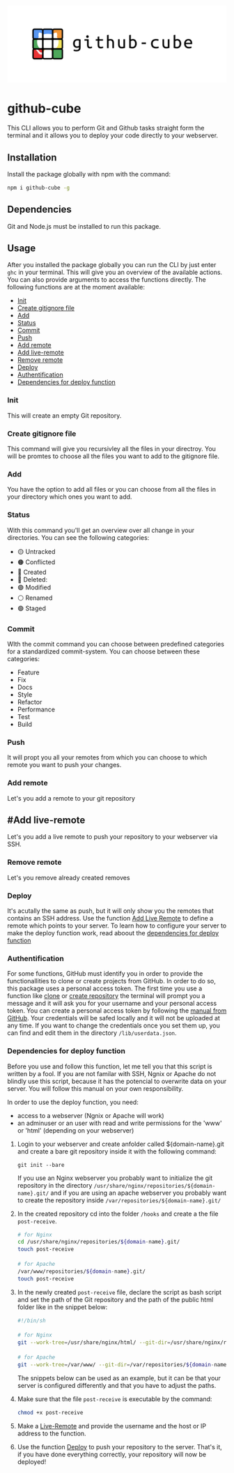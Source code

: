 [![github-cube](https://raw.githubusercontent.com/jeromehaas/github-cube/master/images/github-cube-logo.png)](https://github.com/jeromehaas/github-cube)

# github-cube
This CLI allows you to perform Git and Github tasks straight form the terminal and it allows you to deploy your code directly to your webserver.

## Installation
Install the package globally with npm with the command: 
```sh
npm i github-cube -g
```

## Dependencies 
Git and Node.js must be installed to run this package.

## Usage
After you installed the package globally you can run the CLI by just enter `ghc` in your terminal. This will give you an overview of the available actions.  
You can also provide arguments to access the functions directly.
The following functions are at the moment available:

- [Init](#init)
- [Create gitignore file](#create-gitignore-file)
- [Add](#add)
- [Status](#status)
- [Commit](#commit)
- [Push](#push)
- [Add remote](#add-remote)
- [Add live-remote](#add-live-remote)
- [Remove remote](#remove-remote)
- [Deploy](#deploy)
- [Authentification](#authentification)
- [Dependencies for deploy function](#dependencies-for-deploy-function)

### Init
This will create an empty Git repository.

### Create gitignore file
This command will give you recursivley all the files in your directroy. You will be promtes to choose all the files you want to add to the gitignore file.

### Add
You have the option to add all files or you can choose from all the files in your directory which ones you want to add.

### Status
With this command you'll get an overview over all change in your directories. You can see the following categories:
- 🟡 Untracked  
- 🟠 Conflicted   
- 🔵 Created  
- 🔴 Deleted:  
- 🟣 Modified  
- ⚪ Renamed  
- 🟢 Staged  

### Commit 
WIth the commit command you can choose between predefined categories for a standardized commit-system. 
You can choose between these categories:
- Feature
- Fix
- Docs
- Style
- Refactor
- Performance
- Test
- Build

### Push
It will propt you all your remotes from which you can choose to which remote you want to push your changes.

### Add remote
Let's you add a remote to your git repository

## #Add live-remote
Let's you add a live remote to push your repository to your webserver via SSH.

### Remove remote
Let's you remove already created removes

### Deploy
It's acutally the same as push, but it will only show you the remotes that contains an SSH address.
Use the function [Add Live Remote](#add-live-remote) to define a remote which points to your server. To learn how to configure your server to make the deploy function work, read aboout the [dependencies for deploy function](#dependencies-for-deploy-function)

### Authentification
For some functions, GitHub must identify you in order to provide the functionallities to clone or create projects from GitHub. In order to do so, this package uses a personal access token. 
The first time you use a function like [clone](#clone) or [create repository](#create-repository) the terminal will prompt you a message and it will ask you for your username and your personal access token.
You can create a personal access token by following the [manual from GitHub](https://docs.github.com/en/github/authenticating-to-github/creating-a-personal-access-token).
Your credentials will be safed locally and it will not be uploaded at any time. If you want to change the credentials once you set them up, you can find and edit them in the directory `/lib/userdata.json`.

### Dependencies for deploy function
Before you use and follow this function, let me tell you that this script is written by a fool. If you are not familar with SSH, Ngnix or Apache do not blindly use this script, because it has the potencial to overwrite data on your server.
You will follow this manual on your own responsibility.

In order to use the deploy function, you need: 
- access to a webserver (Ngnix or Apache will work)
- an adminuser or an user with read and write permissions for the 'www' or 'html' (depending on your webserver) 

1. Login to your webserver and create anfolder called ${domain-name}.git and create a bare git repository inside it with the following command:
	```
	git init --bare
	```   

	If you use an Nginx webserver you probably want to initialize the git repository in the directory `/usr/share/nginx/repositories/${domain-name}.git/` and if you are using an apache webserver you probably want to create the repository inside `/var/repositories/${domain-name}.git/`
 
2. In the created repository cd into the folder `/hooks` and create a the file `post-receive`.
	```sh
	# for Nginx
	cd /usr/share/nginx/repositories/${domain-name}.git/	
	touch post-receive

	# for Apache
	/var/www/repositories/${domain-name}.git/	
	touch post-receive
	```

3. In the newly created `post-receive` file, declare the script as bash script and set the path of the Git repository and the path of the public html folder like in the snippet below:
	```sh
	#!/bin/sh

	# for Nginx
	git --work-tree=/usr/share/nginx/html/ --git-dir=/usr/share/nginx/repositories/${domain-name}.git checkout -f master

	# for Apache
	git --work-tree=/var/www/ --git-dir=/var/repositories/${domain-name}.git/ checkout -f master
	```

	The snippets below can be used as an example, but it can be that your server is configured differently and that you have to adjust the paths.

4. Make sure that the file `post-receive` is executable by the command:
	```sh
	chmod +x post-receive
	```

5. Make a [Live-Remote](#add-live-remote) and provide the username and the host or IP address to the function.     

6. Use the function [Deploy](#deploy) to push your repository to the server. 
	That's it, if you have done everything correctly, your repository will now be deployed!





